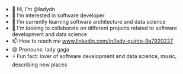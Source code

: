 - 👋 Hi, I’m @ladydn
- 👀 I’m interested in software developer
- 🌱 I’m currently learning software architecture and data science
- 💞️ I'm looking to collaborate on different projects related to software development and data science 
- 📫 How to reach me www.linkedin.com/in/lady-quinto-9a7920227
- 😄 Pronouns: lady gaga
- ⚡ Fun fact: lover of software development and data science, music, describing new places

<!---
ladydn/ladydn is a ✨ special ✨ repository because its `README.md` (this file) appears on your GitHub profile.
You can click the Preview link to take a look at your changes.
--->
